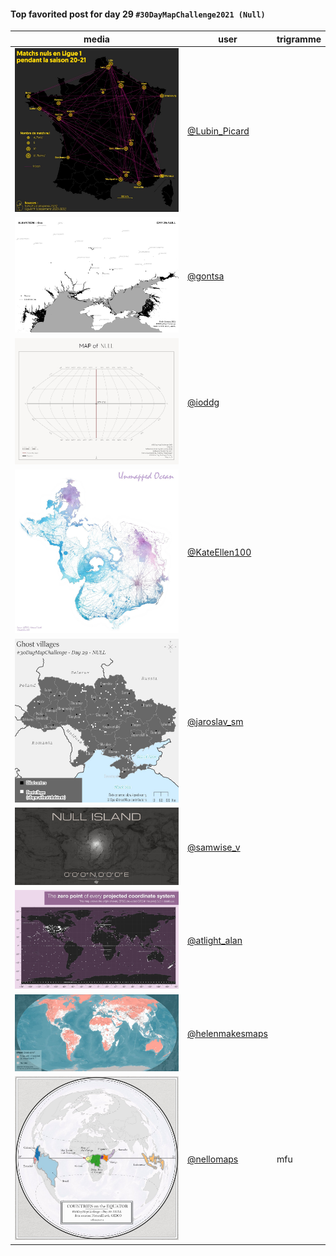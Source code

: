 #### Top favorited post for day 29 `#30DayMapChallenge2021 (Null)`

| media | user | trigramme |
|-------|------|-----------|
| ![image](../uploads/c8bdcb78cbec72d9ede640181fd879a6/image.png) |[@Lubin_Picard](https://twitter.com/Lubin_Picard/status/1465275589150007300)||
| ![image](../uploads/827a0926350190abef202e0180771769/image.png) |[@gontsa](https://twitter.com/gontsa/status/1465448170662547459)||
| ![image](../uploads/75be8b2e747bb3f6662f9b10e3984d2e/image.png) |[@ioddg](https://twitter.com/ioddg/status/1465364048355155973)||
| ![image](../uploads/f7b9090ed6a0b56dccad5e3f3f196aad/image.png) |[@KateEllen100](https://twitter.com/KateEllen100/status/1465377717348716547)||
| ![image](../uploads/546bcda89f186052ff26c35d54ba21de/image.png) |[@jaroslav_sm](https://twitter.com/jaroslav_sm/status/1465358013888450568)||
| ![image](../uploads/78c52a048699817b72bd84c4c693aa19/image.png) |[@samwise_v](https://twitter.com/samwise_v/status/1465462762012827655)||
| ![image](../uploads/69e0f6a1edf39ae2a9754034098b0e53/image.png) |[@atlight_alan](https://twitter.com/atlight_alan/status/1465296324144762885)||
| ![image](../uploads/ec9b8ee30a70957704652fe24ed6cfb2/image.png) |[@helenmakesmaps](https://twitter.com/helenmakesmaps/status/1465333480980684807)||
| ![image](../uploads/57400500da1aa4372a33b86a3d714eb6/image.png) |[@nellomaps](https://twitter.com/nellomaps/status/1465244390574673922)|mfu|
